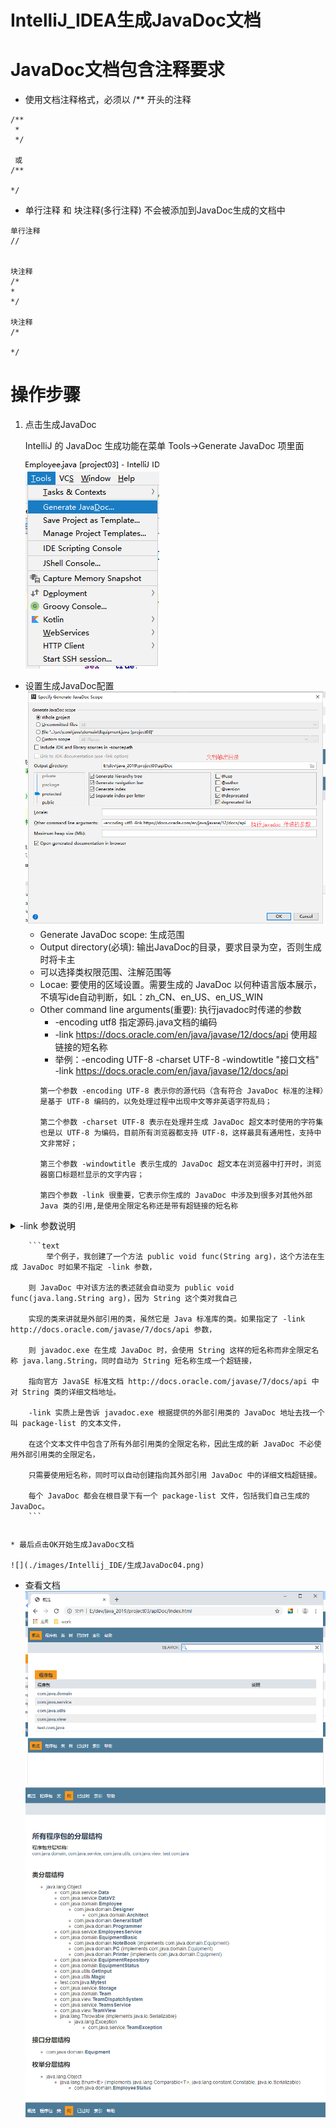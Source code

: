 IntelliJ_IDEA生成JavaDoc文档
==

# JavaDoc文档包含注释要求
* 使用文档注释格式，必须以 /** 开头的注释
```text
/**
 * 
 */
 
 或
/**
 
*/ 
```
* 单行注释 和 块注释(多行注释) 不会被添加到JavaDoc生成的文档中
```text
单行注释
//


块注释
/*
*
*/

块注释
/*

*/
```

# 操作步骤
1. 点击生成JavaDoc  

    IntelliJ 的 JavaDoc 生成功能在菜单 Tools->Generate JavaDoc 项里面  
      
    ![](./images/Intellij_IDE/生成JavaDoc01.png)  
    
* 设置生成JavaDoc配置  
![](./images/Intellij_IDE/生成JavaDoc03.png)  
    * Generate JavaDoc scope: 生成范围
    * Output directory(必填): 输出JavaDoc的目录，要求目录为空，否则生成时将卡主
    * 可以选择类权限范围、注解范围等
    * Locae: 要使用的区域设置。需要生成的 JavaDoc 以何种语言版本展示，不填写ide自动判断，如L：zh_CN、en_US、en_US_WIN
    * Other command line arguments(重要): 执行javadoc时传递的参数
        * -encoding utf8 指定源码.java文档的编码
        * -link https://docs.oracle.com/en/java/javase/12/docs/api 使用超链接的短名称
        * 举例：-encoding UTF-8 -charset UTF-8 -windowtitle "接口文档" -link https://docs.oracle.com/en/java/javase/12/docs/api
        ```text
        第一个参数 -encoding UTF-8 表示你的源代码（含有符合 JavaDoc 标准的注释）是基于 UTF-8 编码的，以免处理过程中出现中文等非英语字符乱码；
        
        第二个参数 -charset UTF-8 表示在处理并生成 JavaDoc 超文本时使用的字符集也是以 UTF-8 为编码，目前所有浏览器都支持 UTF-8，这样最具有通用性，支持中文非常好；
        
        第三个参数 -windowtitle 表示生成的 JavaDoc 超文本在浏览器中打开时，浏览器窗口标题栏显示的文字内容；
        
        第四个参数 -link 很重要，它表示你生成的 JavaDoc 中涉及到很多对其他外部 Java 类的引用,是使用全限定名称还是带有超链接的短名称
        ```
<details>
<summary>       -link 参数说明</summay>

        ```text
            举个例子，我创建了一个方法 public void func(String arg)，这个方法在生成 JavaDoc 时如果不指定 -link 参数，
        
        则 JavaDoc 中对该方法的表述就会自动变为 public void func(java.lang.String arg)，因为 String 这个类对我自己
        
        实现的类来讲就是外部引用的类，虽然它是 Java 标准库的类。如果指定了 -link http://docs.oracle.com/javase/7/docs/api 参数，
        
        则 javadoc.exe 在生成 JavaDoc 时，会使用 String 这样的短名称而非全限定名称 java.lang.String，同时自动为 String 短名称生成一个超链接，
        
        指向官方 JavaSE 标准文档 http://docs.oracle.com/javase/7/docs/api 中对 String 类的详细文档地址。
        
        -link 实质上是告诉 javadoc.exe 根据提供的外部引用类的 JavaDoc 地址去找一个叫 package-list 的文本文件，
        
        在这个文本文件中包含了所有外部引用类的全限定名称，因此生成的新 JavaDoc 不必使用外部引用类的全限定名，
        
        只需要使用短名称，同时可以自动创建指向其外部引用 JavaDoc 中的详细文档超链接。
        
        每个 JavaDoc 都会在根目录下有一个 package-list 文件，包括我们自己生成的 JavaDoc。
        ```
</details> 

    * 最后点击OK开始生成JavaDoc文档
    
    ![](./images/Intellij_IDE/生成JavaDoc04.png)  
    
* 查看文档
![](./images/Intellij_IDE/生成JavaDoc05.png)  
![](./images/Intellij_IDE/生成JavaDoc06.png)  